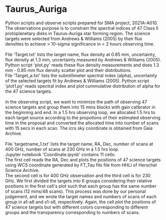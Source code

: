 # Taurus_Auriga
Python scripts and observe scripts prepared for SMA project, 2021A-A010. 
The observations purpose is to constrain the spectral indices of 47 Class II protoplanetary disks in Taurus-Auriga star forming region. 
The science targets were selected from Andrews & Williams (2005) by their flux densities to achieve > 10-sigma significance in < 2 hours observing time. <br /> <br />
File 'Target.txt' lists the target name, flux density at 0.85 mm, uncertainty, flux density at 1.3 mm, uncertainty measured by Andrews & Williams (2005). 
Python script 'plot.py' reads these flux density measurements and does 1.3 mm - 0.85 mm flux density scatter plot and their distributions. <br />
File 'Target_a.txt' lists the submillimeter spectral index (alpha), uncertainty of the selected targets fit by Andrews & Williams (2005). 
Python script 'plot1.py' reads spectral index and plot cummulative distribution of alpha for the 47 science targets. <br /> <br />
In the observing script, we want to minimize the path of observing 47 science targets and group them into 15 mins blocks with gain calibrator in the beginning and end. 
In a 1.5 hrs observing loop, we allocated 1.5 hrs to each target source according to the propotions of their estimated observing time in the proposal and converted the allocated time into number of scans with 15 secs in each scan.
The icrs sky coordinate is obtained from Gaia Archive.  <br /> <br />
File 'targetname_1.txt' lists the target name, RA, Dec, number of scans at 400 GHz, number of scans at 230 GHz in a 1.5 hrs loop. <br />
Jupyter notebook 'Coordinate.ipynb' contains 11 cells: <br /> 
The first cell reads the RA, Dec and plots the positions of 47 science targets using WCS coordinate generated by FT_Tau fits file from HHLI of Herschel Science Archive. <br /> 
The second cell is for 400 GHz observation and the third cell is for 230 GHz. 
We first divided the targets into 6 groups considering their relative positions in the first cell's plot such that each group has the same number of scans (12 mins/48 scans). 
This process was done by our personal judgement, and we wrote the target names and numbers of scans of each group in a1-a6 and s1-s6, respectively. 
Again, the cell plot the positions of 47 science targets but with different colors corresponding to different groups and the transparency corresponding to numbers of scans.


